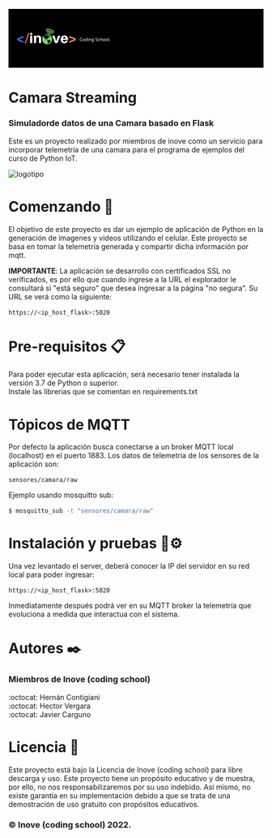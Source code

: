 ![logotipo](inove.jpg)
# Camara Streaming
### Simuladorde datos de una Camara basado en Flask

Este es un proyecto realizado por miembros de inove como un servicio para incorporar telemetría de una camara para el programa de ejemplos del curso de Python IoT.

![logotipo](sistema.jpg)

# Comenzando 🚀
El objetivo de este proyecto es dar un ejemplo de aplicación de Python en la generación de imagenes y videos utilizando el celular. Este proyecto se basa en tomar la telemetría generada y compartir dicha información por mqtt.

__IMPORTANTE__: La aplicación se desarrollo con certificados SSL no verificados, es por ello que cuando ingrese a la URL el explorador le consultará si "está seguro" que desea ingresar a la página "no segura". Su URL se verá como la siguiente:
```sh
https://<ip_host_flask>:5020
```

# Pre-requisitos 📋
Para poder ejecutar esta aplicación, será necesario tener instalada la versión 3.7 de Python o superior.\
Instale las librerias que se comentan en requirements.txt

# Tópicos de MQTT
Por defecto la aplicación busca conectarse a un broker MQTT local (localhost) en el puerto 1883. Los datos de telemetría de los sensores de la aplicación son:
```
sensores/camara/raw
```
Ejemplo usando mosquitto sub:
```sh
$ mosquitto_sub -t "sensores/camara/raw"
```

# Instalación y pruebas 🔧⚙️
Una vez levantado el server, deberá conocer la IP del servidor en su red local para poder ingresar:
```ssh
https://<ip_host_flask>:5020
```
Inmediatamente después podrá ver en su MQTT broker la telemetría que evoluciona a medida que interactua con el sistema.

# Autores ✒️
### Miembros de Inove (coding school)
:octocat: Hernán Contigiani\
:octocat: Hector Vergara\
:octocat: Javier Carguno

# Licencia 📄
Este proyecto está bajo la Licencia de Inove (coding school) para libre descarga y uso. Este proyecto tiene un propósito educativo y de muestra, por ello, no nos responsabilizaremos por su uso indebido. Así mismo, no existe garantía en su implementación debido a que se trata de una demostración de uso gratuito con propósitos educativos. 
### :copyright: Inove (coding school) 2022.
